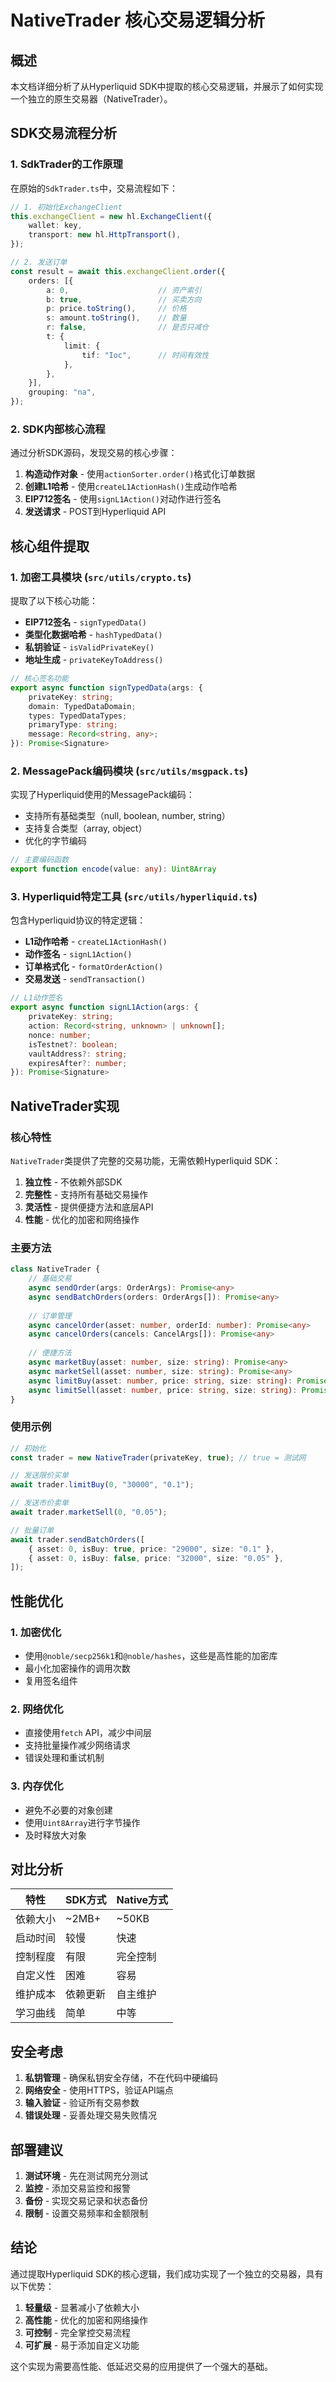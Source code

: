 # NativeTrader 核心交易逻辑分析

## 概述

本文档详细分析了从Hyperliquid SDK中提取的核心交易逻辑，并展示了如何实现一个独立的原生交易器（NativeTrader）。

## SDK交易流程分析

### 1. SdkTrader的工作原理

在原始的`SdkTrader.ts`中，交易流程如下：

```typescript
// 1. 初始化ExchangeClient
this.exchangeClient = new hl.ExchangeClient({
    wallet: key,
    transport: new hl.HttpTransport(),
});

// 2. 发送订单
const result = await this.exchangeClient.order({
    orders: [{
        a: 0,                    // 资产索引
        b: true,                 // 买卖方向
        p: price.toString(),     // 价格
        s: amount.toString(),    // 数量
        r: false,                // 是否只减仓
        t: {
            limit: {
                tif: "Ioc",      // 时间有效性
            },
        },
    }],
    grouping: "na",
});
```

### 2. SDK内部核心流程

通过分析SDK源码，发现交易的核心步骤：

1. **构造动作对象** - 使用`actionSorter.order()`格式化订单数据
2. **创建L1哈希** - 使用`createL1ActionHash()`生成动作哈希
3. **EIP712签名** - 使用`signL1Action()`对动作进行签名
4. **发送请求** - POST到Hyperliquid API

## 核心组件提取

### 1. 加密工具模块 (`src/utils/crypto.ts`)

提取了以下核心功能：

- **EIP712签名** - `signTypedData()`
- **类型化数据哈希** - `hashTypedData()`
- **私钥验证** - `isValidPrivateKey()`
- **地址生成** - `privateKeyToAddress()`

```typescript
// 核心签名功能
export async function signTypedData(args: {
    privateKey: string;
    domain: TypedDataDomain;
    types: TypedDataTypes;
    primaryType: string;
    message: Record<string, any>;
}): Promise<Signature>
```

### 2. MessagePack编码模块 (`src/utils/msgpack.ts`)

实现了Hyperliquid使用的MessagePack编码：

- 支持所有基础类型（null, boolean, number, string）
- 支持复合类型（array, object）
- 优化的字节编码

```typescript
// 主要编码函数
export function encode(value: any): Uint8Array
```

### 3. Hyperliquid特定工具 (`src/utils/hyperliquid.ts`)

包含Hyperliquid协议的特定逻辑：

- **L1动作哈希** - `createL1ActionHash()`
- **动作签名** - `signL1Action()`
- **订单格式化** - `formatOrderAction()`
- **交易发送** - `sendTransaction()`

```typescript
// L1动作签名
export async function signL1Action(args: {
    privateKey: string;
    action: Record<string, unknown> | unknown[];
    nonce: number;
    isTestnet?: boolean;
    vaultAddress?: string;
    expiresAfter?: number;
}): Promise<Signature>
```

## NativeTrader实现

### 核心特性

`NativeTrader`类提供了完整的交易功能，无需依赖Hyperliquid SDK：

1. **独立性** - 不依赖外部SDK
2. **完整性** - 支持所有基础交易操作
3. **灵活性** - 提供便捷方法和底层API
4. **性能** - 优化的加密和网络操作

### 主要方法

```typescript
class NativeTrader {
    // 基础交易
    async sendOrder(args: OrderArgs): Promise<any>
    async sendBatchOrders(orders: OrderArgs[]): Promise<any>
    
    // 订单管理
    async cancelOrder(asset: number, orderId: number): Promise<any>
    async cancelOrders(cancels: CancelArgs[]): Promise<any>
    
    // 便捷方法
    async marketBuy(asset: number, size: string): Promise<any>
    async marketSell(asset: number, size: string): Promise<any>
    async limitBuy(asset: number, price: string, size: string): Promise<any>
    async limitSell(asset: number, price: string, size: string): Promise<any>
}
```

### 使用示例

```typescript
// 初始化
const trader = new NativeTrader(privateKey, true); // true = 测试网

// 发送限价买单
await trader.limitBuy(0, "30000", "0.1");

// 发送市价卖单
await trader.marketSell(0, "0.05");

// 批量订单
await trader.sendBatchOrders([
    { asset: 0, isBuy: true, price: "29000", size: "0.1" },
    { asset: 0, isBuy: false, price: "32000", size: "0.05" },
]);
```

## 性能优化

### 1. 加密优化

- 使用`@noble/secp256k1`和`@noble/hashes`，这些是高性能的加密库
- 最小化加密操作的调用次数
- 复用签名组件

### 2. 网络优化

- 直接使用`fetch` API，减少中间层
- 支持批量操作减少网络请求
- 错误处理和重试机制

### 3. 内存优化

- 避免不必要的对象创建
- 使用`Uint8Array`进行字节操作
- 及时释放大对象

## 对比分析

| 特性 | SDK方式 | Native方式 |
|------|---------|------------|
| 依赖大小 | ~2MB+ | ~50KB |
| 启动时间 | 较慢 | 快速 |
| 控制程度 | 有限 | 完全控制 |
| 自定义性 | 困难 | 容易 |
| 维护成本 | 依赖更新 | 自主维护 |
| 学习曲线 | 简单 | 中等 |

## 安全考虑

1. **私钥管理** - 确保私钥安全存储，不在代码中硬编码
2. **网络安全** - 使用HTTPS，验证API端点
3. **输入验证** - 验证所有交易参数
4. **错误处理** - 妥善处理交易失败情况

## 部署建议

1. **测试环境** - 先在测试网充分测试
2. **监控** - 添加交易监控和报警
3. **备份** - 实现交易记录和状态备份
4. **限制** - 设置交易频率和金额限制

## 结论

通过提取Hyperliquid SDK的核心逻辑，我们成功实现了一个独立的交易器，具有以下优势：

1. **轻量级** - 显著减小了依赖大小
2. **高性能** - 优化的加密和网络操作
3. **可控制** - 完全掌控交易流程
4. **可扩展** - 易于添加自定义功能

这个实现为需要高性能、低延迟交易的应用提供了一个强大的基础。
